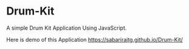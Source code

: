 # Drum-Kit

A simple Drum Kit Application Using JavaScript.

Here is demo of this Application https://sabarirajtg.github.io/Drum-Kit/
